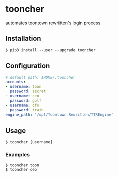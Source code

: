 # tooncher
automates toontown rewritten's login process

## Installation

    $ pip3 install --user --upgrade tooncher

## Configuration

```yaml
# default path: $HOME/.tooncher
accounts:
- username: toon
  password: secret
- username: ceo
  password: golf
- username: cfo
  password: train
engine_path: '/opt/Toontown Rewritten/TTREngine'
```

## Usage

```
$ tooncher [username]
```

### Examples

```
$ tooncher toon
$ tooncher ceo
```
